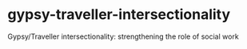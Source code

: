 # gypsy-traveller-intersectionality
Gypsy/Traveller intersectionality: strengthening the role of social work
